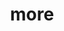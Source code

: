 ---
layout: page
title: more
nav: true
nav_order: 7
dropdown: true
children: 
    - title: publications
      permalink: /publications/
    - title: divider
    - title: projects
      permalink: /projects/
    - title: divider
    - title: services
      permalink: /services/
    - title: divider
    - title: blogs
      permalink: /blog/

---